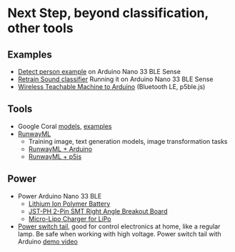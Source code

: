 # Next Step, beyond classification, other tools

## Examples
- [Detect person example](https://github.com/yining1023/Machine-Learning-for-Physical-Computing/tree/master/Examples/PersonDetect) on Arduino Nano 33 BLE Sense
- [Retrain Sound classifier]() Running it on Arduino Nano 33 BLE Sense
- [Wireless Teachable Machine to Arduino]() (Bluetooth LE, p5ble.js)

## Tools
- Google Coral [models](https://coral.ai/models/), [examples](https://coral.ai/examples/#code-examples/)
- [RunwayML](http://runwayml.com/)
  - Training image, text generation models, image transformation tasks
  - [RunwayML + Arduino](https://github.com/runwayml/arduino)
  - [RunwayML + p5js](https://github.com/runwayml/p5js)

## Power
- Power Arduino Nano 33 BLE
  - [Lithium Ion Polymer Battery](https://www.adafruit.com/product/1578)
  - [JST-PH 2-Pin SMT Right Angle Breakout Board](https://www.adafruit.com/product/1862)
  - [Micro-Lipo Charger for LiPo](https://www.adafruit.com/product/1904)
- [Power switch tail](https://www.adafruit.com/product/268), good for control electronics at home, like a regular lamp. Be safe when working with high voltage. Power switch tail with Arduino [demo video](https://youtu.be/kXjBvL2ECX8)
